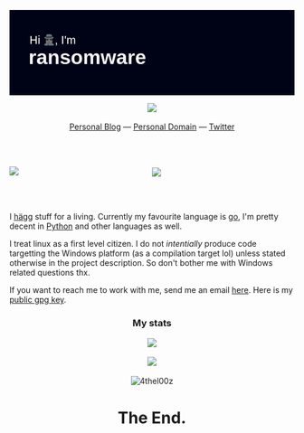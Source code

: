 <p align="center">
<img align="center" src="./readme.png" />
</p>

<p align="center">
<a href="https://www.buymeacoffee.com/4thel00z"><img src="https://img.buymeacoffee.com/button-api/?text=Buy me a tea&emoji=🍵&slug=4thel00z&button_colour=40DCA5&font_colour=ffffff&font_family=Cookie&outline_colour=000000&coffee_colour=FFDD00"></a>
</p>

<p align="center">
    <a href="https://4thel00z.dev/">Personal Blog</a> &mdash;
    <a href="https://ransomware.host">Personal Domain</a> &mdash;
    <a href="https://twitter.com/_ransomware">Twitter</a>
</p>

<br>
<br>
<p align="center">
<img align="left" src="https://ransomware.host/hacker.webp" />
<img align="center" src="https://i.giphy.com/media/ZKQpx4TYrxTtS/giphy.webp" />
</p>
<br>
<br>

I [hägg](https://www.urbandictionary.com/define.php?term=Hagg#15390684) stuff for a living.
Currently my favourite language is [go](https://golang.org/), I'm pretty decent in [Python](https://www.python.org/) and other languages as well.

I treat linux as a first level citizen. I do not *intentially* produce code targetting the Windows platform (as a compilation target lol) unless stated otherwise in the project description. So don't bother me with Windows related questions thx.

If you want to reach me to work with me, send me an email [here](mailto:4thel00z@gmail.com?subject=[GitHub]).
Here is my [public gpg key](http://keys.gnupg.net/pks/lookup?op=get&search=0xD0E70B7A61EDA0BA).

<h3 align="center">My stats</h3>
<p align="center">
<a href="http://gendos.site">
  <img src="https://github-readme-stats.vercel.app/api?username=4thel00z&theme=radical" />
</a>
</p>
<p align="center">
<a href="http://gendos.site">
  <img src="https://github-readme-stats.vercel.app/api/top-langs/?username=4thel00z&langs_count=8&theme=radical&layout=compact&v=2" />
</a>
</p>
<p align="center"><img align="center" src="https://github-readme-streak-stats.herokuapp.com/?user=4thel00z&theme=highcontrast" alt="4thel00z" /></p>


<h1 align="center">The End.</h1>


